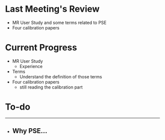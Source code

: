 # Last Meeting's Review
- MR User Study and some terms related to PSE
- Four calibration papers
# Current Progress
- MR User Study
	- Experience
- Terms
	- Understand the definition of those terms
- Four calibration papers
	- still reading the calibration part
# To-do

---
- Why PSE...
	- 
